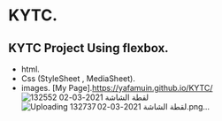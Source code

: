 # KYTC.
## KYTC Project Using flexbox.
- html.
- Css (StyleSheet , MediaSheet).
- images.
  [My Page].https://yafamuin.github.io/KYTC/
![لقطة الشاشة 2021-03-02 132552](https://user-images.githubusercontent.com/79902178/109641894-ed185500-7b5a-11eb-8af6-b785f2857976.png)
![Uploading لقطة الشاشة 2021-03-02 132737.png…]()
